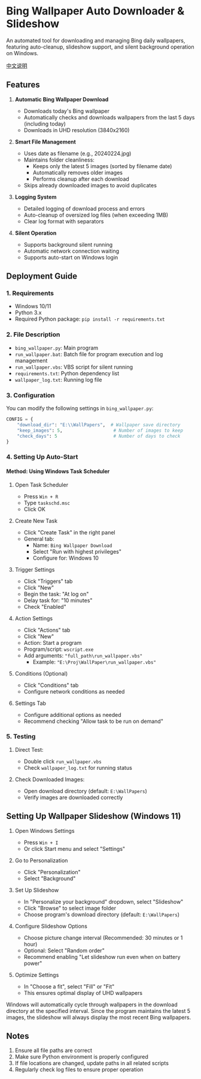 # Bing Wallpaper Auto Downloader & Slideshow

An automated tool for downloading and managing Bing daily wallpapers, featuring auto-cleanup, slideshow support, and silent background operation on Windows.

[中文说明](README_CN.md)

## Features

1. **Automatic Bing Wallpaper Download**
   - Downloads today's Bing wallpaper
   - Automatically checks and downloads wallpapers from the last 5 days (including today)
   - Downloads in UHD resolution (3840x2160)

2. **Smart File Management**
   - Uses date as filename (e.g., 20240224.jpg)
   - Maintains folder cleanliness:
     * Keeps only the latest 5 images (sorted by filename date)
     * Automatically removes older images
     * Performs cleanup after each download
   - Skips already downloaded images to avoid duplicates

3. **Logging System**
   - Detailed logging of download process and errors
   - Auto-cleanup of oversized log files (when exceeding 1MB)
   - Clear log format with separators

4. **Silent Operation**
   - Supports background silent running
   - Automatic network connection waiting
   - Supports auto-start on Windows login

## Deployment Guide

### 1. Requirements
- Windows 10/11
- Python 3.x
- Required Python package: `pip install -r requirements.txt`

### 2. File Description
- `bing_wallpaper.py`: Main program
- `run_wallpaper.bat`: Batch file for program execution and log management
- `run_wallpaper.vbs`: VBS script for silent running
- `requirements.txt`: Python dependency list
- `wallpaper_log.txt`: Running log file

### 3. Configuration
You can modify the following settings in `bing_wallpaper.py`:
```python
CONFIG = {
    "download_dir": "E:\\WallPapers",  # Wallpaper save directory
    "keep_images": 5,                   # Number of images to keep
    "check_days": 5                     # Number of days to check
}
```

### 4. Setting Up Auto-Start

#### Method: Using Windows Task Scheduler

1. Open Task Scheduler
   - Press `Win + R`
   - Type `taskschd.msc`
   - Click OK

2. Create New Task
   - Click "Create Task" in the right panel
   - General tab:
     - Name: `Bing Wallpaper Download`
     - Select "Run with highest privileges"
     - Configure for: Windows 10

3. Trigger Settings
   - Click "Triggers" tab
   - Click "New"
   - Begin the task: "At log on"
   - Delay task for: "10 minutes"
   - Check "Enabled"

4. Action Settings
   - Click "Actions" tab
   - Click "New"
   - Action: Start a program
   - Program/script: `wscript.exe`
   - Add arguments: `"full_path\run_wallpaper.vbs"`
     - Example: `"E:\Proj\WallPaper\run_wallpaper.vbs"`

5. Conditions (Optional)
   - Click "Conditions" tab
   - Configure network conditions as needed

6. Settings Tab
   - Configure additional options as needed
   - Recommend checking "Allow task to be run on demand"

### 5. Testing
1. Direct Test:
   - Double click `run_wallpaper.vbs`
   - Check `wallpaper_log.txt` for running status

2. Check Downloaded Images:
   - Open download directory (default: `E:\WallPapers`)
   - Verify images are downloaded correctly

## Setting Up Wallpaper Slideshow (Windows 11)

1. Open Windows Settings
   - Press `Win + I`
   - Or click Start menu and select "Settings"

2. Go to Personalization
   - Click "Personalization"
   - Select "Background"

3. Set Up Slideshow
   - In "Personalize your background" dropdown, select "Slideshow"
   - Click "Browse" to select image folder
   - Choose program's download directory (default: `E:\WallPapers`)

4. Configure Slideshow Options
   - Choose picture change interval (Recommended: 30 minutes or 1 hour)
   - Optional: Select "Random order"
   - Recommend enabling "Let slideshow run even when on battery power"

5. Optimize Settings
   - In "Choose a fit", select "Fill" or "Fit"
   - This ensures optimal display of UHD wallpapers

Windows will automatically cycle through wallpapers in the download directory at the specified interval. Since the program maintains the latest 5 images, the slideshow will always display the most recent Bing wallpapers.

## Notes

1. Ensure all file paths are correct
2. Make sure Python environment is properly configured
3. If file locations are changed, update paths in all related scripts
4. Regularly check log files to ensure proper operation 